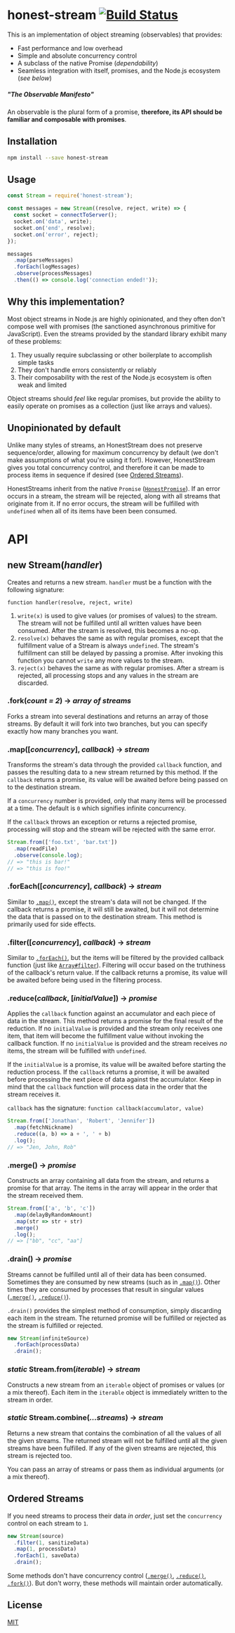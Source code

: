 # honest-stream [![Build Status](https://travis-ci.org/JoshuaWise/honest-stream.svg?branch=master)](https://travis-ci.org/JoshuaWise/honest-stream)

This is an implementation of object streaming (observables) that provides:
- Fast performance and low overhead
- Simple and absolute concurrency control
- A subclass of the native Promise (*dependability*)
- Seamless integration with itself, promises, and the Node.js ecosystem (*see below*)

##### "The Observable Manifesto"
An observable is the plural form of a promise, **therefore, its API should be familiar and composable with promises**.

## Installation

```bash
npm install --save honest-stream
```

## Usage

```js
const Stream = require('honest-stream');

const messages = new Stream((resolve, reject, write) => {
  const socket = connectToServer();
  socket.on('data', write);
  socket.on('end', resolve);
  socket.on('error', reject);
});

messages
  .map(parseMessages)
  .forEach(logMessages)
  .observe(processMessages)
  .then(() => console.log('connection ended!'));
```

## Why this implementation?

Most object streams in Node.js are highly opinionated, and they often don't compose well with promises (the sanctioned asynchronous primitive for JavaScript). Even the streams provided by the standard library exhibit many of these problems:
  1. They usually require subclassing or other boilerplate to accomplish simple tasks
  2. They don't handle errors consistently or reliably
  3. Their composability with the rest of the Node.js ecosystem is often weak and limited

Object streams should *feel* like regular promises, but provide the ability to easily operate on promises as a collection (just like arrays and values).

## Unopinionated by default

Unlike many styles of streams, an HonestStream does not preserve sequence/order, allowing for maximum concurrency by default (we don't make assumptions of what you're using it for!). However, HonestStream gives you total concurrency control, and therefore it can be made to process items in sequence if desired (see [Ordered Streams](#ordered-streams)).

HonestStreams inherit from the native `Promise` ([`HonestPromise`](https://github.com/JoshuaWise/honest-promise)). If an error occurs in a stream, the stream will be rejected, along with all streams that originate from it. If no error occurs, the stream will be fulfilled with `undefined` when all of its items have been been consumed.

# API

## new Stream(*handler*)

Creates and returns a new stream. `handler` must be a function with the following signature:

`function handler(resolve, reject, write)`

 1. `write(x)` is used to give values (or promises of values) to the stream. The stream will not be fulfilled until all written values have been consumed. After the stream is resolved, this becomes a no-op.
 2. `resolve(x)` behaves the same as with regular promises, except that the fulfillment value of a Stream is always `undefined`. The stream's fulfillment can still be delayed by passing a promise. After invoking this function you cannot `write` any more values to the stream.
 3. `reject(x)` behaves the same as with regular promises. After a stream is rejected, all processing stops and any values in the stream are discarded.

### .fork(*count = 2*) -> *array of streams*

Forks a stream into several destinations and returns an array of those streams. By default it will fork into two branches, but you can specify exactly how many branches you want.

### .map([*concurrency*], *callback*) -> *stream*

Transforms the stream's data through the provided `callback` function, and passes the resulting data to a new stream returned by this method. If the `callback` returns a promise, its value will be awaited before being passed on to the destination stream.

If a `concurrency` number is provided, only that many items will be processed at a time. The default is `0` which signifies infinite concurrency.

If the `callback` throws an exception or returns a rejected promise, processing will stop and the stream will be rejected with the same error.

```js
Stream.from(['foo.txt', 'bar.txt'])
  .map(readFile)
  .observe(console.log);
// => "this is bar!"
// => "this is foo!"
```

### .forEach([*concurrency*], *callback*) -> *stream*

Similar to [`.map()`](#mapconcurrency-callback---stream), except the stream's data will not be changed. If the callback returns a promise, it will still be awaited, but it will not determine the data that is passed on to the destination stream. This method is primarily used for side effects.

### .filter([*concurrency*], *callback*) -> *stream*

Similar to [`.forEach()`](#foreachconcurrency-callback---stream), but the items will be filtered by the provided callback function (just like [`Array#filter`](https://developer.mozilla.org/en-US/docs/Web/JavaScript/Reference/Global_Objects/Array/filter)). Filtering will occur based on the truthiness of the callback's return value. If the callback returns a promise, its value will be awaited before being used in the filtering process.

### .reduce(*callback*, [*initialValue*]) -> *promise*

Applies the `callback` function against an accumulator and each piece of data in the stream. This method returns a promise for the final result of the reduction. If no `initialValue` is provided and the stream only receives one item, that item will become the fulfillment value without invoking the callback function. If no `initialValue` is provided and the stream receives *no* items, the stream will be fulfilled with `undefined`.

If the `initialValue` is a promise, its value will be awaited before starting the reduction process. If the `callback` returns a promise, it will be awaited before processing the next piece of data against the accumulator. Keep in mind that the `callback` function will process data in the order that the stream receives it.

`callback` has the signature: `function callback(accumulator, value)`

```js
Stream.from(['Jonathan', 'Robert', 'Jennifer'])
  .map(fetchNickname)
  .reduce((a, b) => a + ', ' + b)
  .log();
// => "Jen, John, Rob"
```

### .merge() -> *promise*

Constructs an array containing all data from the stream, and returns a promise for that array. The items in the array will appear in the order that the stream received them.

```js
Stream.from(['a', 'b', 'c'])
  .map(delayByRandomAmount)
  .map(str => str + str)
  .merge()
  .log();
// => ["bb", "cc", "aa"]
```

### .drain() -> *promise*

Streams cannot be fulfilled until all of their data has been consumed. Sometimes they are consumed by new streams (such as in [`.map()`](#mapconcurrency-callback---stream)). Other times they are consumed by processes that result in singular values ([`.merge()`](#merge---this), [`.reduce()`](#reducecallback-initialvalue---this)).

`.drain()` provides the simplest method of consumption, simply discarding each item in the stream. The returned promise will be fulfilled or rejected as the stream is fulfilled or rejected.

```js
new Stream(infiniteSource)
  .forEach(processData)
  .drain();
```

### *static* Stream.from(*iterable*) -> *stream*

Constructs a new stream from an `iterable` object of promises or values (or a mix thereof). Each item in the `iterable` object is immediately written to the stream in order.

### *static* Stream.combine(*...streams*) -> *stream*

Returns a new stream that contains the combination of all the values of all the given streams. The returned stream will not be fulfilled until all the given streams have been fulfilled. If any of the given streams are rejected, this stream is rejected too.

You can pass an array of streams or pass them as individual arguments (or a mix thereof).

## Ordered Streams

If you need streams to process their data *in order*, just set the `concurrency` control on each stream to `1`.

```js
new Stream(source)
  .filter(1, sanitizeData)
  .map(1, processData)
  .forEach(1, saveData)
  .drain();
```

Some methods don't have concurrency control ([`.merge()`](#merge---this), [`.reduce()`](#reducecallback-initialvalue---this), [`.fork()`](#forkcount-2---array-of-promises)). But don't worry, these methods will maintain order automatically.

## License

[MIT](https://github.com/JoshuaWise/honest-stream/blob/master/LICENSE)
